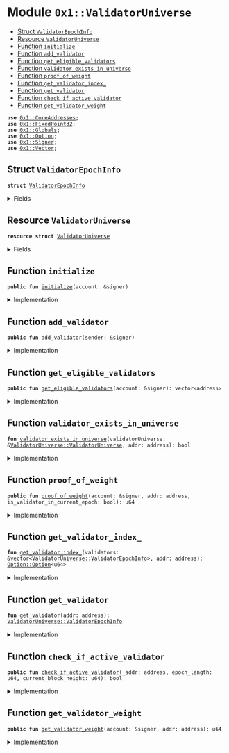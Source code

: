 
<a name="0x1_ValidatorUniverse"></a>

# Module `0x1::ValidatorUniverse`



-  [Struct `ValidatorEpochInfo`](#0x1_ValidatorUniverse_ValidatorEpochInfo)
-  [Resource `ValidatorUniverse`](#0x1_ValidatorUniverse_ValidatorUniverse)
-  [Function `initialize`](#0x1_ValidatorUniverse_initialize)
-  [Function `add_validator`](#0x1_ValidatorUniverse_add_validator)
-  [Function `get_eligible_validators`](#0x1_ValidatorUniverse_get_eligible_validators)
-  [Function `validator_exists_in_universe`](#0x1_ValidatorUniverse_validator_exists_in_universe)
-  [Function `proof_of_weight`](#0x1_ValidatorUniverse_proof_of_weight)
-  [Function `get_validator_index_`](#0x1_ValidatorUniverse_get_validator_index_)
-  [Function `get_validator`](#0x1_ValidatorUniverse_get_validator)
-  [Function `check_if_active_validator`](#0x1_ValidatorUniverse_check_if_active_validator)
-  [Function `get_validator_weight`](#0x1_ValidatorUniverse_get_validator_weight)


<pre><code><b>use</b> <a href="CoreAddresses.md#0x1_CoreAddresses">0x1::CoreAddresses</a>;
<b>use</b> <a href="FixedPoint32.md#0x1_FixedPoint32">0x1::FixedPoint32</a>;
<b>use</b> <a href="Globals.md#0x1_Globals">0x1::Globals</a>;
<b>use</b> <a href="Option.md#0x1_Option">0x1::Option</a>;
<b>use</b> <a href="Signer.md#0x1_Signer">0x1::Signer</a>;
<b>use</b> <a href="Vector.md#0x1_Vector">0x1::Vector</a>;
</code></pre>



<a name="0x1_ValidatorUniverse_ValidatorEpochInfo"></a>

## Struct `ValidatorEpochInfo`



<pre><code><b>struct</b> <a href="ValidatorUniverse.md#0x1_ValidatorUniverse_ValidatorEpochInfo">ValidatorEpochInfo</a>
</code></pre>



<details>
<summary>Fields</summary>


<dl>
<dt>
<code>validator_address: address</code>
</dt>
<dd>

</dd>
<dt>
<code>weight: u64</code>
</dt>
<dd>

</dd>
</dl>


</details>

<a name="0x1_ValidatorUniverse_ValidatorUniverse"></a>

## Resource `ValidatorUniverse`



<pre><code><b>resource</b> <b>struct</b> <a href="ValidatorUniverse.md#0x1_ValidatorUniverse">ValidatorUniverse</a>
</code></pre>



<details>
<summary>Fields</summary>


<dl>
<dt>
<code>validators: vector&lt;<a href="ValidatorUniverse.md#0x1_ValidatorUniverse_ValidatorEpochInfo">ValidatorUniverse::ValidatorEpochInfo</a>&gt;</code>
</dt>
<dd>

</dd>
</dl>


</details>

<a name="0x1_ValidatorUniverse_initialize"></a>

## Function `initialize`



<pre><code><b>public</b> <b>fun</b> <a href="ValidatorUniverse.md#0x1_ValidatorUniverse_initialize">initialize</a>(account: &signer)
</code></pre>



<details>
<summary>Implementation</summary>


<pre><code><b>public</b> <b>fun</b> <a href="ValidatorUniverse.md#0x1_ValidatorUniverse_initialize">initialize</a>(account: &signer){
  // Check for transactions sender is association
  <b>let</b> sender = <a href="Signer.md#0x1_Signer_address_of">Signer::address_of</a>(account);
  <b>assert</b>(sender == <a href="CoreAddresses.md#0x1_CoreAddresses_LIBRA_ROOT_ADDRESS">CoreAddresses::LIBRA_ROOT_ADDRESS</a>(), 220101014010);

  move_to&lt;<a href="ValidatorUniverse.md#0x1_ValidatorUniverse">ValidatorUniverse</a>&gt;(account, <a href="ValidatorUniverse.md#0x1_ValidatorUniverse">ValidatorUniverse</a> {
      validators: <a href="Vector.md#0x1_Vector_empty">Vector::empty</a>&lt;<a href="ValidatorUniverse.md#0x1_ValidatorUniverse_ValidatorEpochInfo">ValidatorEpochInfo</a>&gt;()
  });
}
</code></pre>



</details>

<a name="0x1_ValidatorUniverse_add_validator"></a>

## Function `add_validator`



<pre><code><b>public</b> <b>fun</b> <a href="ValidatorUniverse.md#0x1_ValidatorUniverse_add_validator">add_validator</a>(sender: &signer)
</code></pre>



<details>
<summary>Implementation</summary>


<pre><code><b>public</b> <b>fun</b> <a href="ValidatorUniverse.md#0x1_ValidatorUniverse_add_validator">add_validator</a>(sender: &signer) <b>acquires</b> <a href="ValidatorUniverse.md#0x1_ValidatorUniverse">ValidatorUniverse</a> {
  <b>let</b> addr = <a href="Signer.md#0x1_Signer_address_of">Signer::address_of</a>(sender);
  <b>let</b> collection = borrow_global_mut&lt;<a href="ValidatorUniverse.md#0x1_ValidatorUniverse">ValidatorUniverse</a>&gt;(<a href="CoreAddresses.md#0x1_CoreAddresses_LIBRA_ROOT_ADDRESS">CoreAddresses::LIBRA_ROOT_ADDRESS</a>());
  <b>assert</b>(!<a href="ValidatorUniverse.md#0x1_ValidatorUniverse_validator_exists_in_universe">validator_exists_in_universe</a>(collection, addr), 220101015010);
  <a href="Vector.md#0x1_Vector_push_back">Vector::push_back</a>&lt;<a href="ValidatorUniverse.md#0x1_ValidatorUniverse_ValidatorEpochInfo">ValidatorEpochInfo</a>&gt;(
    &<b>mut</b> collection.validators,
    <a href="ValidatorUniverse.md#0x1_ValidatorUniverse_ValidatorEpochInfo">ValidatorEpochInfo</a>{
    validator_address: addr,
    weight: 1
  });
}
</code></pre>



</details>

<a name="0x1_ValidatorUniverse_get_eligible_validators"></a>

## Function `get_eligible_validators`



<pre><code><b>public</b> <b>fun</b> <a href="ValidatorUniverse.md#0x1_ValidatorUniverse_get_eligible_validators">get_eligible_validators</a>(account: &signer): vector&lt;address&gt;
</code></pre>



<details>
<summary>Implementation</summary>


<pre><code><b>public</b> <b>fun</b> <a href="ValidatorUniverse.md#0x1_ValidatorUniverse_get_eligible_validators">get_eligible_validators</a>(account: &signer) : vector&lt;address&gt; <b>acquires</b> <a href="ValidatorUniverse.md#0x1_ValidatorUniverse">ValidatorUniverse</a> {
  <b>let</b> sender = <a href="Signer.md#0x1_Signer_address_of">Signer::address_of</a>(account);
  <b>assert</b>(sender == <a href="CoreAddresses.md#0x1_CoreAddresses_LIBRA_ROOT_ADDRESS">CoreAddresses::LIBRA_ROOT_ADDRESS</a>(), 220101014010);

  <b>let</b> eligible_validators = <a href="Vector.md#0x1_Vector_empty">Vector::empty</a>&lt;address&gt;();
  // Create a vector <b>with</b> all eligible validator addresses
  // Get all the data from the <a href="ValidatorUniverse.md#0x1_ValidatorUniverse">ValidatorUniverse</a> <b>resource</b> stored in the association/system address.
  <b>let</b> collection = borrow_global&lt;<a href="ValidatorUniverse.md#0x1_ValidatorUniverse">ValidatorUniverse</a>&gt;(<a href="CoreAddresses.md#0x1_CoreAddresses_LIBRA_ROOT_ADDRESS">CoreAddresses::LIBRA_ROOT_ADDRESS</a>());

  <b>let</b> i = 0;
  <b>let</b> validator_list = &collection.validators;
  <b>let</b> len = <a href="Vector.md#0x1_Vector_length">Vector::length</a>&lt;<a href="ValidatorUniverse.md#0x1_ValidatorUniverse_ValidatorEpochInfo">ValidatorEpochInfo</a>&gt;(validator_list);
  // <a href="Debug.md#0x1_Debug_print">Debug::print</a>(&len);
  <b>while</b> (i &lt; len) {
      <a href="Vector.md#0x1_Vector_push_back">Vector::push_back</a>(&<b>mut</b> eligible_validators, <a href="Vector.md#0x1_Vector_borrow">Vector::borrow</a>&lt;<a href="ValidatorUniverse.md#0x1_ValidatorUniverse_ValidatorEpochInfo">ValidatorEpochInfo</a>&gt;(validator_list, i).validator_address);
      i = i + 1;
  };
  // <a href="Debug.md#0x1_Debug_print">Debug::print</a>(&len);
  eligible_validators
}
</code></pre>



</details>

<a name="0x1_ValidatorUniverse_validator_exists_in_universe"></a>

## Function `validator_exists_in_universe`



<pre><code><b>fun</b> <a href="ValidatorUniverse.md#0x1_ValidatorUniverse_validator_exists_in_universe">validator_exists_in_universe</a>(validatorUniverse: &<a href="ValidatorUniverse.md#0x1_ValidatorUniverse_ValidatorUniverse">ValidatorUniverse::ValidatorUniverse</a>, addr: address): bool
</code></pre>



<details>
<summary>Implementation</summary>


<pre><code><b>fun</b> <a href="ValidatorUniverse.md#0x1_ValidatorUniverse_validator_exists_in_universe">validator_exists_in_universe</a>(validatorUniverse: &<a href="ValidatorUniverse.md#0x1_ValidatorUniverse">ValidatorUniverse</a>, addr: address): bool {
  <b>let</b> i = 0;
  <b>let</b> validator_list = &validatorUniverse.validators;
  <b>let</b> len = <a href="Vector.md#0x1_Vector_length">Vector::length</a>&lt;<a href="ValidatorUniverse.md#0x1_ValidatorUniverse_ValidatorEpochInfo">ValidatorEpochInfo</a>&gt;(validator_list);
  <b>while</b> (i &lt; len) {
      <b>if</b> (<a href="Vector.md#0x1_Vector_borrow">Vector::borrow</a>&lt;<a href="ValidatorUniverse.md#0x1_ValidatorUniverse_ValidatorEpochInfo">ValidatorEpochInfo</a>&gt;(validator_list, i).validator_address == addr) <b>return</b> <b>true</b>;
      i = i + 1;
  };
  <b>false</b>
}
</code></pre>



</details>

<a name="0x1_ValidatorUniverse_proof_of_weight"></a>

## Function `proof_of_weight`



<pre><code><b>public</b> <b>fun</b> <a href="ValidatorUniverse.md#0x1_ValidatorUniverse_proof_of_weight">proof_of_weight</a>(account: &signer, addr: address, is_validator_in_current_epoch: bool): u64
</code></pre>



<details>
<summary>Implementation</summary>


<pre><code><b>public</b> <b>fun</b> <a href="ValidatorUniverse.md#0x1_ValidatorUniverse_proof_of_weight">proof_of_weight</a>(account: &signer, addr: address, is_validator_in_current_epoch: bool): u64 <b>acquires</b> <a href="ValidatorUniverse.md#0x1_ValidatorUniverse">ValidatorUniverse</a> {
  <b>let</b> sender = <a href="Signer.md#0x1_Signer_address_of">Signer::address_of</a>(account);
  <b>assert</b>(sender == <a href="CoreAddresses.md#0x1_CoreAddresses_LIBRA_ROOT_ADDRESS">CoreAddresses::LIBRA_ROOT_ADDRESS</a>(), 22010105014010);

  //1. borrow the Validator's <a href="ValidatorUniverse.md#0x1_ValidatorUniverse_ValidatorEpochInfo">ValidatorEpochInfo</a>
  // Get the validator
  <b>let</b> collection =  borrow_global_mut&lt;<a href="ValidatorUniverse.md#0x1_ValidatorUniverse">ValidatorUniverse</a>&gt;(<a href="CoreAddresses.md#0x1_CoreAddresses_LIBRA_ROOT_ADDRESS">CoreAddresses::LIBRA_ROOT_ADDRESS</a>());

  // Getting index of the validator
  <b>let</b> index_vec = <a href="ValidatorUniverse.md#0x1_ValidatorUniverse_get_validator_index_">get_validator_index_</a>(&collection.validators, addr);
  <b>assert</b>(<a href="Option.md#0x1_Option_is_some">Option::is_some</a>(&index_vec), 220105022040);
  <b>let</b> index = *<a href="Option.md#0x1_Option_borrow">Option::borrow</a>(&index_vec);

  <b>let</b> validator_list = &<b>mut</b> collection.validators;
  <b>let</b> validatorInfo = <a href="Vector.md#0x1_Vector_borrow_mut">Vector::borrow_mut</a>&lt;<a href="ValidatorUniverse.md#0x1_ValidatorUniverse_ValidatorEpochInfo">ValidatorEpochInfo</a>&gt;(validator_list, index);


  // Weight is metric based on: The number of epochs the miners have been mining for
  <b>let</b> weight = 1;

  // If the validator mined in current epoch, increment it's weight.
  <b>if</b>(is_validator_in_current_epoch)
    weight = validatorInfo.weight + 1;

  validatorInfo.weight = weight;
  weight
}
</code></pre>



</details>

<a name="0x1_ValidatorUniverse_get_validator_index_"></a>

## Function `get_validator_index_`



<pre><code><b>fun</b> <a href="ValidatorUniverse.md#0x1_ValidatorUniverse_get_validator_index_">get_validator_index_</a>(validators: &vector&lt;<a href="ValidatorUniverse.md#0x1_ValidatorUniverse_ValidatorEpochInfo">ValidatorUniverse::ValidatorEpochInfo</a>&gt;, addr: address): <a href="Option.md#0x1_Option_Option">Option::Option</a>&lt;u64&gt;
</code></pre>



<details>
<summary>Implementation</summary>


<pre><code><b>fun</b> <a href="ValidatorUniverse.md#0x1_ValidatorUniverse_get_validator_index_">get_validator_index_</a>(validators: &vector&lt;<a href="ValidatorUniverse.md#0x1_ValidatorUniverse_ValidatorEpochInfo">ValidatorEpochInfo</a>&gt;, addr: address): <a href="Option.md#0x1_Option">Option</a>&lt;u64&gt;{
  <b>let</b> size = <a href="Vector.md#0x1_Vector_length">Vector::length</a>(validators);

  <b>let</b> i = 0;
  <b>while</b> (i &lt; size) {
      <b>let</b> validator_info_ref = <a href="Vector.md#0x1_Vector_borrow">Vector::borrow</a>(validators, i);
      <b>if</b> (validator_info_ref.validator_address == addr) {
          <b>return</b> <a href="Option.md#0x1_Option_some">Option::some</a>(i)
      };
      i = i + 1;
  };

  <b>return</b> <a href="Option.md#0x1_Option_none">Option::none</a>()
}
</code></pre>



</details>

<a name="0x1_ValidatorUniverse_get_validator"></a>

## Function `get_validator`



<pre><code><b>fun</b> <a href="ValidatorUniverse.md#0x1_ValidatorUniverse_get_validator">get_validator</a>(addr: address): <a href="ValidatorUniverse.md#0x1_ValidatorUniverse_ValidatorEpochInfo">ValidatorUniverse::ValidatorEpochInfo</a>
</code></pre>



<details>
<summary>Implementation</summary>


<pre><code><b>fun</b> <a href="ValidatorUniverse.md#0x1_ValidatorUniverse_get_validator">get_validator</a>(addr: address): <a href="ValidatorUniverse.md#0x1_ValidatorUniverse_ValidatorEpochInfo">ValidatorEpochInfo</a> <b>acquires</b> <a href="ValidatorUniverse.md#0x1_ValidatorUniverse">ValidatorUniverse</a>{

  <b>let</b> validators = &borrow_global_mut&lt;<a href="ValidatorUniverse.md#0x1_ValidatorUniverse">ValidatorUniverse</a>&gt;(<a href="CoreAddresses.md#0x1_CoreAddresses_LIBRA_ROOT_ADDRESS">CoreAddresses::LIBRA_ROOT_ADDRESS</a>()).validators;
  <b>let</b> size = <a href="Vector.md#0x1_Vector_length">Vector::length</a>(validators);

  <b>let</b> i = 0;
  <b>while</b> (i &lt; size) {
      <b>let</b> validator_info_ref = <a href="Vector.md#0x1_Vector_borrow">Vector::borrow</a>(validators, i);
      <b>if</b> (validator_info_ref.validator_address == addr) {
          <b>return</b> *validator_info_ref
      };
      i = i + 1;
  };

  <b>return</b> <a href="ValidatorUniverse.md#0x1_ValidatorUniverse_ValidatorEpochInfo">ValidatorEpochInfo</a>{
    validator_address: {{<a href="CoreAddresses.md#0x1_CoreAddresses_LIBRA_ROOT_ADDRESS">CoreAddresses::LIBRA_ROOT_ADDRESS</a>()}},
    weight: 0
  }
}
</code></pre>



</details>

<a name="0x1_ValidatorUniverse_check_if_active_validator"></a>

## Function `check_if_active_validator`



<pre><code><b>public</b> <b>fun</b> <a href="ValidatorUniverse.md#0x1_ValidatorUniverse_check_if_active_validator">check_if_active_validator</a>(_addr: address, epoch_length: u64, current_block_height: u64): bool
</code></pre>



<details>
<summary>Implementation</summary>


<pre><code><b>public</b> <b>fun</b> <a href="ValidatorUniverse.md#0x1_ValidatorUniverse_check_if_active_validator">check_if_active_validator</a>(_addr: address, epoch_length: u64, current_block_height: u64): bool {
  // Calculate the window in which we are evaluating the performance of validators.
  // start and effective end block height for the current epoch
  // End block for analysis happens a few blocks before the block boundar since not all blocks will be committed <b>to</b> all nodes at the end of the boundary.
  <b>let</b> start_block_height = 1;
  <b>if</b> (current_block_height &gt; <a href="Globals.md#0x1_Globals_get_epoch_length">Globals::get_epoch_length</a>()) {
    start_block_height = current_block_height - epoch_length;
  };

  // <a href="Debug.md#0x1_Debug_print">Debug::print</a>(&0x2201070151200001);


  <b>let</b> adjusted_end_block_height = current_block_height - <a href="Globals.md#0x1_Globals_get_epoch_boundary_buffer">Globals::get_epoch_boundary_buffer</a>();

  // <a href="Debug.md#0x1_Debug_print">Debug::print</a>(&0x2201070151200002);


  <b>let</b> blocks_in_window = adjusted_end_block_height - start_block_height;

  // <a href="Debug.md#0x1_Debug_print">Debug::print</a>(&0x2201070151200003);

  // The current block_height needs <b>to</b> be at least the length of one (the first) epoch.
  // <b>assert</b>(current_block_height &gt;= blocks_in_window, 220107015120);

  // Calculating liveness threshold which is signing 66% of the blocks in epoch.
  // Note that nodes in hotstuff stops voting after 2/3 consensus has been reached, and skip <b>to</b> next block.

  <b>let</b> threshold_signing = <a href="FixedPoint32.md#0x1_FixedPoint32_divide_u64">FixedPoint32::divide_u64</a>(66, <a href="FixedPoint32.md#0x1_FixedPoint32_create_from_rational">FixedPoint32::create_from_rational</a>(100, 1)) * blocks_in_window;
  // <a href="Debug.md#0x1_Debug_print">Debug::print</a>(&0x2201070151200004);

  ////////  TODO: REMOVED IN MERGE PROCESS ///////
  <b>let</b> block_signed_by_validator = 0; // Stats::node_heuristics(addr, start_block_height, adjusted_end_block_height);
  // <a href="Debug.md#0x1_Debug_print">Debug::print</a>(&0x2201070151200005);

  <b>if</b> (block_signed_by_validator &lt; threshold_signing) {
      <b>return</b> <b>false</b>
  };

  <b>true</b>
}
</code></pre>



</details>

<a name="0x1_ValidatorUniverse_get_validator_weight"></a>

## Function `get_validator_weight`



<pre><code><b>public</b> <b>fun</b> <a href="ValidatorUniverse.md#0x1_ValidatorUniverse_get_validator_weight">get_validator_weight</a>(account: &signer, addr: address): u64
</code></pre>



<details>
<summary>Implementation</summary>


<pre><code><b>public</b> <b>fun</b> <a href="ValidatorUniverse.md#0x1_ValidatorUniverse_get_validator_weight">get_validator_weight</a>(account: &signer, addr: address): u64 <b>acquires</b> <a href="ValidatorUniverse.md#0x1_ValidatorUniverse">ValidatorUniverse</a>{
  <b>let</b> sender = <a href="Signer.md#0x1_Signer_address_of">Signer::address_of</a>(account);
  <b>assert</b>(sender == <a href="CoreAddresses.md#0x1_CoreAddresses_LIBRA_ROOT_ADDRESS">CoreAddresses::LIBRA_ROOT_ADDRESS</a>(), 220106014010);

  <b>let</b> validatorInfo = <a href="ValidatorUniverse.md#0x1_ValidatorUniverse_get_validator">get_validator</a>(addr);

  // Validator not in universe error
  <b>assert</b>(validatorInfo.validator_address != <a href="CoreAddresses.md#0x1_CoreAddresses_LIBRA_ROOT_ADDRESS">CoreAddresses::LIBRA_ROOT_ADDRESS</a>(), 220106022040);
  <b>return</b> validatorInfo.weight
}
</code></pre>



</details>


[//]: # ("File containing references which can be used from documentation")
[ACCESS_CONTROL]: https://github.com/libra/lip/blob/master/lips/lip-2.md
[ROLE]: https://github.com/libra/lip/blob/master/lips/lip-2.md#roles
[PERMISSION]: https://github.com/libra/lip/blob/master/lips/lip-2.md#permissions
